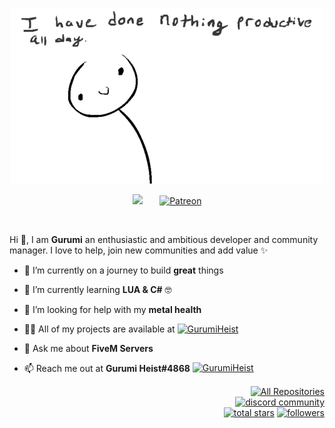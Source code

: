 <p align="center">
  <a href="https://discord.gg/EbUYr4RNq4"><img src="https://github.com/GurumiHeist/GurumiHeist/blob/main/productivity.png" align="top" width="auto" height="80%"/></a><br><br>
  <a href="https://discord.gg/EbUYr4RNq4" alt="Join our community"><img width="32px" src="https://i.imgur.com/OViZO8J.png"/></a>
  &#8287;&#8287;&#8287;&#8287;&#8287;
  <a href="https://www.patreon.com/"><img width="32px" alt="Patreon" title="Patreon" src="https://i.imgur.com/0uVwkoZ.png"/></a>
</p>

<br/>

<p>
  
Hi 👋, I am **Gurumi** an enthusiastic and ambitious developer and community manager. I love to help, join new communities and add value ✨

<div>


- 🔭 I’m currently on a journey to build **great** things

- 🌱 I’m currently learning **LUA & C#** 🤓

- 🤝 I’m looking for help with my **metal health**

- 👨‍💻 All of my projects are available at <a href="https://github.com/GurumiHeist?tab=repositories" target="blank"><img align="top" src="https://raw.githubusercontent.com/rahuldkjain/github-profile-readme-generator/master/src/images/icons/Social/github.svg" alt="GurumiHeist" height="20" width="30" /></a>

- 💬 Ask me about **FiveM Servers**

- 📫 Reach me out at **Gurumi Heist#4868** <a href="https://discord.gg/EbUYr4RNq4" alt="Join our community"><img align="top" src="https://i.imgur.com/OViZO8J.png" alt="GurumiHeist" height="20" width="20" /></a>

</div>


<p align="right">
  <a href="https://github.com/GurumiHeist?tab=repositories&sort=stargazers"><img alt="All Repositories" title="All Repositories" src="https://custom-icon-badges.herokuapp.com/badge/-All%20Repos-2962FF?style=for-the-badge&logoColor=white&logo=repo"/></a><br>
  <a href="https://www.discord.gg/EbUYr4RNq4">
    <img alt="discord community" title="Join our community" src="https://custom-icon-badges.herokuapp.com/discord/1008029279847714956?color=%23E1AD0E&logo=comments&logoColor=white&style=for-the-badge&labelColor=C79600"/></a><br>
  <a href="https://github.com/GurumiHeist?tab=repositories&sort=stargazers">
    <img alt="total stars" title="Total stars on GitHub" src="https://custom-icon-badges.herokuapp.com/badge/dynamic/json?logo=star&host=formatted-dynamic-badges.herokuapp.com&formatter=metric&style=for-the-badge&color=55960c&labelColor=488207&label=stars&query=%24.stars&url=https%3A%2F%2Fapi.github-star-counter.workers.dev%2Fuser%2FGurumiHeist"/></a>
  <a href="https://github.com/GurumiHeist?tab=followers">
    <img alt="followers" title="Follow me on Github" src="https://custom-icon-badges.herokuapp.com/github/followers/GurumiHeist?color=236ad3&labelColor=1155ba&style=for-the-badge&logo=person-add&label=Follow&logoColor=white"/></a>
</p>
